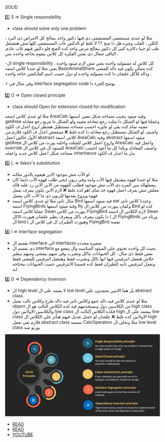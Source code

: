 SOLID

1️⃣ S => Single responsibility 
- class should solve only one problem

مثلا لو عندى مستشفى المستشفى دى فيها دكتور واحد بيعالج كل الامراض ذى البرد ، الكلي ، القلب وغيره 
هل دا صح ؟؟
لا غلط لو الدكتور غاب المستشفى كلها مش هتشتغل 
طب لو جبنا دكاتره كتير كل دكتور بيعالج مرض واحد كده الصح 
فلو دكتور فيهم غاب عادى الباقى شغال 
دى نفس الفكره كل كلاس بيقوم بحاجه واحده بس .

-ال single responsibility كل كلاس له مسئوليه واحده يعني مش لازم ميثود واحده .
يعنى مثلا لو عندنا كلاس اسمه BasicAnimalShare كده ممكن يكون فيه داله للمشى وداله للأكل علشان دا كده مسؤليه واحده او دول حسب اسم الفانكشن حاجه واحده .

⚡ وفى مثال فى interface segregation code يوضح الجزء دا
  
2️⃣ O => Open closed principle 
- class should Open for extension closed for modification

مثلا لو عندى كلاس اسمه AreaCalc وفيه ميثود بتجيب مساحه شكل معين اسمها getArea
وعملنا فيها لو الشكل دا مثلث رجع معادله معينه ولو الشكل دا مربع رجع معادله معينه تمام 
كده بقى لو عاوزه احسب مساحه مستطيل هضطر اروح اعدل ف الكود واضيف لو الشكل مستطيل رجع معادله دا كده غلط ❌ مينفعش اعدل ف الكود فلازم من الأول خالص اعمل abstract  كلاس اسمه AreaCalc وفيه abstract ميثود اسمها getArea واروح اعمل كلاس للمثلث واخليه يورث من كلاس ال AreaCalc واعمل فيه override للميثود ال في كلاس ال AreaCalc واضيف المعادله 
وبكدا كل ما أعوذ احسب مساحه شكل اعمل كلاس جديد واعمله inheritance بدل ما اعدل ف الكود
 
3️⃣ L => liskov's substitution
- لو الأب  مش موجود الابن هيقوم بالدور مكانه
- مثلا لو عندنا قهوه بيشتغل فيها الأب وابنه وفى زبون ايجى طلب قهوه الأب دايما كان بيعملهاله بس المره دى الأب مش موجود فطلب القهوه من الابن الابن رد عليه قاله معلش مش بعرف اعمل قهوه خد شاى اهو كده غلط ❌ 
لازم الابن يكون بيعرف يعمل قهوه ويروح يقدمها للزبون ذى ما الأب كان بيعمل
- مثال تانى مثلا لو عندى كلاس اسمه Bird فيه ميثود اسمها eat وعندنا كلاس تانى اسمه FlyingBirds وفيه ميثود اسمها fly وكمان بيورث من كلاس ال Bird
كده لو عملنا كلاس اسمه Swan بيورث من كلاس FlyingBird لازم الكلاس ال اسمه Swan دا يكون بيعرف ياكل وبيعرف يطير علشان هيورث الاكل ( ال FlyingBirds ورثاه من ال bird ) وهيورث الطيران ال في كلاس ال FlyingBird نفسه

4️⃣ I => Interface segregation 
- بقسم ال interface الي interfaces صغيره محدده
- دى بقسم ال interface بحيث كل واحده تحتوي علي الميثود المناسبه وال ينفعو مع بعض فقط 
ذى مثال : كل الحيوانات بتاكل وتشرب وفى منهم بيمشى ومنهم بيطير خلاص هنعمل انترفيس فيها انها تاكل وتشرب فقط وهنعمل انترفيس للمشى فقط ونعمل انترفيس تانيه للطيران فقط كده قسمنا الانترفيس حسب الحيوانات محتاجه ايه

5️⃣ D => Dependency Inversion

- ال high level لا يعتمد علي ال low level بل هما الاتنين يعتمدون علي abstract class
- مثلا لو عندى كلاس فيه داله جمع وكلاس تانى فيه داله طرح وكلاس تالت بعمل object من الكلاسين دول وبستخدمهم فيه كده الكلاس التالت هو ال high class والكلاسين الاولانين دول low class فكده الكلاس التالت ال high بيعتمد علي ال low class الاولانين كده غلط ❌ علشان لو حصل تعديل فيهم هيأثر علي الكلاس ال high 
فلازم بقى نعمل abstract  class نسميه CalcOperation مثلا ونخلي ال low level class يورثو منه

![solid](images/solid.jpeg)

- [READ](https://dev.to/lionnelt/solid-principles-in-dartflutter-2g21)
- [READ](https://medium.com/nerd-for-tech/solid-principles-in-a-flutter-32eaf7218476)
- [YOUTUBE](https://youtube.com/playlist?list=PLYOFAmhj26B_WvbghzzHTkokHmx7G-AEr&si=IMUFaguEheT0ZhcY)
